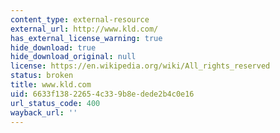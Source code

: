 ```yaml
---
content_type: external-resource
external_url: http://www.kld.com/
has_external_license_warning: true
hide_download: true
hide_download_original: null
license: https://en.wikipedia.org/wiki/All_rights_reserved
status: broken
title: www.kld.com
uid: 6633f138-2265-4c33-9b8e-dede2b4c0e16
url_status_code: 400
wayback_url: ''
---
```

